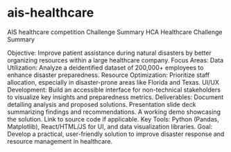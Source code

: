 # ais-healthcare
AIS healthcare competition
Challenge Summary
HCA Healthcare Challenge Summary
 
Objective: Improve patient assistance during natural disasters by better organizing resources within a large healthcare company.
Focus Areas:
Data Utilization: Analyze a deidentified dataset of 200,000+ employees to enhance disaster preparedness.
Resource Optimization: Prioritize staff allocation, especially in disaster-prone areas like Florida and Texas.
UI/UX Development: Build an accessible interface for non-technical stakeholders to visualize key insights and preparedness metrics.
Deliverables:
Document detailing analysis and proposed solutions.
Presentation slide deck summarizing findings and recommendations.
A working demo showcasing the solution.
Link to source code if applicable.
Key Tools: Python (Pandas, Matplotlib), React/HTML/JS for UI, and data visualization libraries.
Goal: Develop a practical, user-friendly solution to improve disaster response and resource management in healthcare.
 
 
